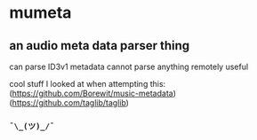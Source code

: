# mumeta
## an audio meta data parser thing

can parse ID3v1 metadata
cannot parse anything remotely useful

cool stuff I looked at when attempting this:
(https://github.com/Borewit/music-metadata)
(https://github.com/taglib/taglib)

### `¯\_(ツ)_/¯`


